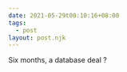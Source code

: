 ```yaml
---
date: 2021-05-29t00:10:16+08:00
tags:
  - post
layout: post.njk
---
```


Six months, a database deal ?
